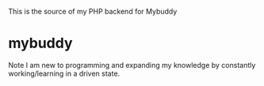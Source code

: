  This is the source of my PHP backend for Mybuddy
 # mybuddy



Note
I am new to programming and expanding my knowledge by constantly working/learning in a driven state.
